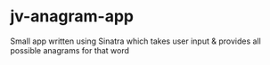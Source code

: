 # jv-anagram-app
Small app written using Sinatra which takes user input & provides all possible anagrams for that word 

